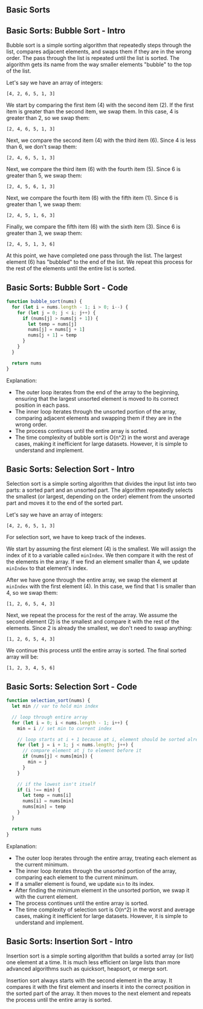 ## Basic Sorts

## Basic Sorts: Bubble Sort - Intro

Bubble sort is a simple sorting algorithm that repeatedly steps through the list, compares adjacent elements, and swaps them if they are in the wrong order. The pass through the list is repeated until the list is sorted. The algorithm gets its name from the way smaller elements "bubble" to the top of the list.

Let's say we have an array of integers:

```plaintext
[4, 2, 6, 5, 1, 3]
```

We start by comparing the first item (4) with the second item (2). If the first item is greater than the second item, we swap them. In this case, 4 is greater than 2, so we swap them:

```plaintext
[2, 4, 6, 5, 1, 3]
```

Next, we compare the second item (4) with the third item (6). Since 4 is less than 6, we don't swap them:

```plaintext
[2, 4, 6, 5, 1, 3]
```

Next, we compare the third item (6) with the fourth item (5). Since 6 is greater than 5, we swap them:

```plaintext
[2, 4, 5, 6, 1, 3]
```

Next, we compare the fourth item (6) with the fifth item (1). Since 6 is greater than 1, we swap them:

```plaintext
[2, 4, 5, 1, 6, 3]
```

Finally, we compare the fifth item (6) with the sixth item (3). Since 6 is greater than 3, we swap them:

```plaintext
[2, 4, 5, 1, 3, 6]
```

At this point, we have completed one pass through the list. The largest element (6) has "bubbled" to the end of the list. We repeat this process for the rest of the elements until the entire list is sorted.

## Basic Sorts: Bubble Sort - Code

```javascript
function bubble_sort(nums) {
  for (let i = nums.length - 1; i > 0; i--) {
    for (let j = 0; j < i; j++) {
      if (nums[j] > nums[j + 1]) {
        let temp = nums[j]
        nums[j] = nums[j + 1]
        nums[j + 1] = temp
      }
    }
  }

  return nums
}
```

Explanation:

- The outer loop iterates from the end of the array to the beginning, ensuring that the largest unsorted element is moved to its correct position in each pass.
- The inner loop iterates through the unsorted portion of the array, comparing adjacent elements and swapping them if they are in the wrong order.
- The process continues until the entire array is sorted.
- The time complexity of bubble sort is O(n^2) in the worst and average cases, making it inefficient for large datasets. However, it is simple to understand and implement.

## Basic Sorts: Selection Sort - Intro

Selection sort is a simple sorting algorithm that divides the input list into two parts: a sorted part and an unsorted part. The algorithm repeatedly selects the smallest (or largest, depending on the order) element from the unsorted part and moves it to the end of the sorted part.

Let's say we have an array of integers:

```plaintext
[4, 2, 6, 5, 1, 3]
```

For selection sort, we have to keep track of the indexes.

We start by assuming the first element (4) is the smallest. We will assign the index of it to a variable called `minIndex`. We then compare it with the rest of the elements in the array. If we find an element smaller than 4, we update `minIndex` to that element's index.

After we have gone through the entire array, we swap the element at `minIndex` with the first element (4). In this case, we find that 1 is smaller than 4, so we swap them:

```plaintext
[1, 2, 6, 5, 4, 3]
```

Next, we repeat the process for the rest of the array. We assume the second element (2) is the smallest and compare it with the rest of the elements. Since 2 is already the smallest, we don't need to swap anything:

```plaintext
[1, 2, 6, 5, 4, 3]
```

We continue this process until the entire array is sorted. The final sorted array will be:

```plaintext
[1, 2, 3, 4, 5, 6]
```

## Basic Sorts: Selection Sort - Code

```javascript
function selection_sort(nums) {
  let min // var to hold min index

  // loop through entire array
  for (let i = 0; i < nums.length - 1; i++) {
    min = i // set min to current index

    // loop starts at i + 1 because at i, element should be sorted already
    for (let j = i + 1; j < nums.length; j++) {
      // compare element at j to element before it
      if (nums[j] < nums[min]) {
        min = j
      }
    }

    // if the lowest isn't itself
    if (i !== min) {
      let temp = nums[i]
      nums[i] = nums[min]
      nums[min] = temp
    }
  }

  return nums
}
```

Explanation:

- The outer loop iterates through the entire array, treating each element as the current minimum.
- The inner loop iterates through the unsorted portion of the array, comparing each element to the current minimum.
- If a smaller element is found, we update `min` to its index.
- After finding the minimum element in the unsorted portion, we swap it with the current element.
- The process continues until the entire array is sorted.
- The time complexity of selection sort is O(n^2) in the worst and average cases, making it inefficient for large datasets. However, it is simple to understand and implement.

## Basic Sorts: Insertion Sort - Intro

Insertion sort is a simple sorting algorithm that builds a sorted array (or list) one element at a time. It is much less efficient on large lists than more advanced algorithms such as quicksort, heapsort, or merge sort.

Insertion sort always starts with the second element in the array. It compares it with the first element and inserts it into the correct position in the sorted part of the array. It then moves to the next element and repeats the process until the entire array is sorted.
